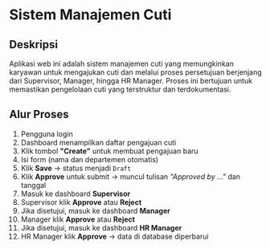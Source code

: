 # Sistem Manajemen Cuti

## Deskripsi
Aplikasi web ini adalah sistem manajemen cuti yang memungkinkan karyawan untuk mengajukan cuti dan melalui proses persetujuan berjenjang dari Supervisor, Manager, hingga HR Manager. Proses ini bertujuan untuk memastikan pengelolaan cuti yang terstruktur dan terdokumentasi.

## Alur Proses
1. Pengguna login
2. Dashboard menampilkan daftar pengajuan cuti
3. Klik tombol **"Create"** untuk membuat pengajuan baru
4. Isi form (nama dan departemen otomatis)
5. Klik **Save** → status menjadi `Draft`
6. Klik **Approve** untuk submit → muncul tulisan *"Approved by ..."* dan tanggal
7. Masuk ke dashboard **Supervisor**
8. Supervisor klik **Approve** atau **Reject**
9. Jika disetujui, masuk ke dashboard **Manager**
10. Manager klik **Approve** atau **Reject**
11. Jika disetujui, masuk ke dashboard **HR Manager**
12. HR Manager klik **Approve** → data di database diperbarui
